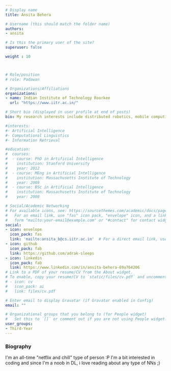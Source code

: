 ```yaml
---
# Display name
title: Ansita Behera

# Username (this should match the folder name)
authors:
- ansita

# Is this the primary user of the site?
superuser: false

weight : 10



# Role/position
# role: Padawan

# Organizations/Affiliations
organizations:
- name: Indian Institute of Technology Roorkee
  url: "https://www.iitr.ac.in/"

# Short bio (displayed in user profile at end of posts)
bio: My research interests include distributed robotics, mobile computing and programmable matter.

#interests:
#- Artificial Intelligence
#- Computational Linguistics
#- Information Retrieval

#education:
#  courses:
#  - course: PhD in Artificial Intelligence
#    institution: Stanford University
#    year: 2012
#  - course: MEng in Artificial Intelligence
#    institution: Massachusetts Institute of Technology
#    year: 2009
#  - course: BSc in Artificial Intelligence
#    institution: Massachusetts Institute of Technology
#    year: 2008

# Social/Academic Networking
# For available icons, see: https://sourcethemes.com/academic/docs/page-builder/#icons
#   For an email link, use "fas" icon pack, "envelope" icon, and a link in the
#   form "mailto:your-email@example.com" or "#contact" for contact widget.
social:
- icon: envelope
  icon_pack: fas
  link: 'mailto:ansita_b@cs.iitr.ac.in'  # For a direct email link, use "mailto:test@example.org".
- icon: github
  icon_pack: fab
  link: https://github.com/adrak-sleeps
- icon: linkedin
  icon_pack: fab
  link: https://www.linkedin.com/in/ansita-behera-69a764206
# Link to a PDF of your resume/CV from the About widget.
# To enable, copy your resume/CV to `static/files/cv.pdf` and uncomment the lines below.
# - icon: cv
#   icon_pack: ai
#   link: files/cv.pdf

# Enter email to display Gravatar (if Gravatar enabled in Config)
email: ""

# Organizational groups that you belong to (for People widget)
#   Set this to `[]` or comment out if you are not using People widget.
user_groups:
- Third-Year
---
```


### Biography

I'm an all-time "netflix and chill" type of person :P I'm a bit interested in coding and since I'm a noob in DL, i love reading about any type of NNs ;)
